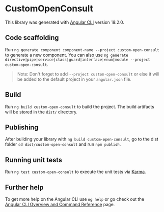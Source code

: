 # CustomOpenConsult

This library was generated with [Angular CLI](https://github.com/angular/angular-cli) version 18.2.0.

## Code scaffolding

Run `ng generate component component-name --project custom-open-consult` to generate a new component. You can also use `ng generate directive|pipe|service|class|guard|interface|enum|module --project custom-open-consult`.
> Note: Don't forget to add `--project custom-open-consult` or else it will be added to the default project in your `angular.json` file. 

## Build

Run `ng build custom-open-consult` to build the project. The build artifacts will be stored in the `dist/` directory.

## Publishing

After building your library with `ng build custom-open-consult`, go to the dist folder `cd dist/custom-open-consult` and run `npm publish`.

## Running unit tests

Run `ng test custom-open-consult` to execute the unit tests via [Karma](https://karma-runner.github.io).

## Further help

To get more help on the Angular CLI use `ng help` or go check out the [Angular CLI Overview and Command Reference](https://angular.dev/tools/cli) page.
